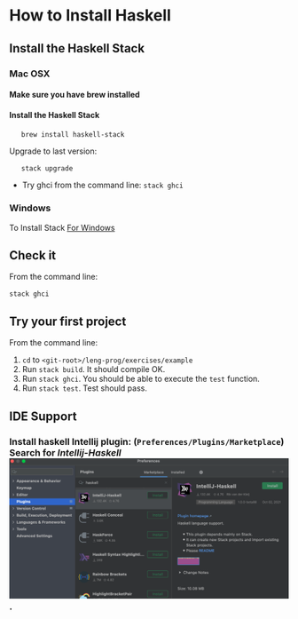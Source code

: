 # How to Install Haskell

## Install the Haskell Stack

### Mac OSX

#### Make sure you have brew installed
#### Install the Haskell Stack
 ```shell
 	brew install haskell-stack
 ```
 
 Upgrade to last version:
 
 ```shell
 	stack upgrade
 ```	
* Try ghci from the command line: `stack ghci`


### Windows

To Install Stack [For Windows](https://docs.haskellstack.org/en/stable/install_and_upgrade/#windows)

## Check it 

From the command line:
```shell
stack ghci
```

## Try your first project

From the command line:

1. `cd` to `<git-root>/leng-prog/exercises/example`
2. Run `stack build`. It should compile OK.
3. Run `stack ghci`. You should be able to execute the `test` function.
4. Run `stack test`. Test should pass.

## IDE Support

### Install haskell Intellij plugin: (`Preferences/Plugins/Marketplace`) Search for *Intellij-Haskell*![](classes/images/intellij-haskell.png).






